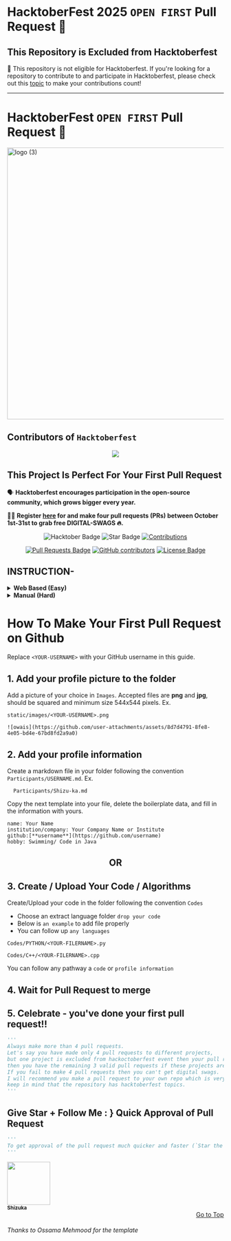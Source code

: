 <a name="scroll-to-top"></a>
# HacktoberFest 2025 `OPEN FIRST` Pull Request 🎉 

## This Repository is Excluded from Hacktoberfest

📢 This repository is not eligible for Hacktoberfest. If you're looking for a repository to contribute to and participate in Hacktoberfest, please check out this [topic](https://github.com/topics/hacktoberfest-accepted) to make your contributions count!

---

# HacktoberFest  `OPEN FIRST` Pull Request 🎉 

<img width="1201" height="631" alt="logo (3)" src="https://github.com/user-attachments/assets/8b327727-00eb-466f-bb07-63fbd98bcb77" />

## Contributors of `Hacktoberfest`

<div align="center">
  <!-- <a href="https://github.com/Shizu-ka/Hacktoberfest-2025/graphs/contributors">
    <img src="https://contrib.rocks/image?repo=Shizu-ka/Hacktoberfest-2025" />
  </a> -->
<a href="https://github.com/Shizu-ka/Hacktoberfest-2025/graphs/contributors">
  <img src="https://contrib.rocks/image?repo=Shizu-ka/Hacktoberfest-2025" />
</a>
</div>

## This Project Is Perfect For Your First Pull Request

🗣 **Hacktoberfest encourages participation in the open-source community, which grows bigger every year.**

📢📢 **Register [here](https://hacktoberfest.com/) for and make four pull requests (PRs) between October 1st-31st to grab free DIGITAL-SWAGS 🔥.**

<div align="center">

<img src="https://img.shields.io/badge/hacktoberfest--blueviolet" alt="Hacktober Badge"/>
 <img src="https://img.shields.io/static/v1?label=%F0%9F%8C%9F&message=If%20Useful&style=style=flat&color=BC4E99" alt="Star Badge"/>
 <a href="https://github.com/Shizu-ka" ><img src="https://img.shields.io/badge/Contributions-welcome-violet.svg?style=flat&logo=git" alt="Contributions" /></a>

<a href="https://github.com/Shizu-ka/Hacktoberfest-2024/pulls"><img src="https://img.shields.io/github/issues-pr/Shizu-ka/Hacktoberfest-2024" alt="Pull Requests Badge"/></a>
<a href="https://github.com/Shizu-ka/Hacktoberfest-2024/graphs/contributors"><img alt="GitHub contributors" src="https://img.shields.io/github/contributors/Shizu-ka/Hacktoberfest-2024?color=2b9348"></a>
<a href="https://github.com/Shizu-ka/Hacktoberfest-2024/blob/master/LICENSE"><img src="https://img.shields.io/github/license/Shizu-ka/Hacktoberfest-2024?color=2b9348" alt="License Badge"/></a>

</div>

## INSTRUCTION- 

<details>
<summary><b>Web Based (Easy)</b></summary>

https://github.com/user-attachments/assets/d00c7c8f-f55a-4108-9b7f-968cc3cda431

</details>

<details>
<summary><b>Manual (Hard)</b></summary>
 
- Fork this Repository using the button at the top on the right corner.
- Clone your forked repository to your PC ( git clone "url from clone option.)
- Create a new branch for your modifications (ie. `git branch new-user` and check it out `git checkout new-user` or simply do `git checkout -b new-user`)
- Add your profile image in `static/images/` ( use drag and drop option or upload by commands.)
- Add your profile data in `content/participant/`
- Add your files (`git add -A`), commit (`git commit -m "added myself"`), and push (`git push origin new-user`)
- Create a pull request.
- Star this repository.

</details>

# How To Make Your First Pull Request on Github

Replace `<YOUR-USERNAME>` with your GitHub username in this guide.

## 1. Add your profile picture to the folder

Add a picture of your choice in `Images`. Accepted files are **png** and **jpg**, should be squared and minimum size 544x544 pixels. Ex.

```
static/images/<YOUR-USERNAME>.png

![owais](https://github.com/user-attachments/assets/8d7d4791-8fe8-4e05-bd4e-67bd8fd2a9a0)
```


## 2. Add your profile information

Create a markdown file in your folder following the convention `Participants/USERNAME.md`. Ex.

```
  Participants/Shizu-ka.md
```



Copy the next template into your file, delete the boilerplate data, and fill in the information with yours.


```
name: Your Name
institution/company: Your Company Name or Institute
github:[**username**](https://github.com/username)
hobby: Swimming/ Code in Java
```


<div align="center">
<h2> OR </h2>
</div>

## 3. Create / Upload Your Code / Algorithms

Create/Upload your code in the folder following the convention `Codes`
- Choose an extract language folder `drop your code`
- Below is `an example` to add file properly
- You can follow up `any languages`
```
Codes/PYTHON/<YOUR-FILERNAME>.py
```
```
Codes/C++/<YOUR-FILERNAME>.cpp
```
You can follow any pathway a `code` or `profile information`

## 4. Wait for Pull Request to merge

## 5. Celebrate - you've done your first pull request!!

```py
'''
Always make more than 4 pull requests.
Let's say you have made only 4 pull requests to different projects,
but one project is excluded from hackoctoberfest event then your pull request will not be counted and 
then you have the remaining 3 valid pull requests if these projects are not excluded.
If you fail to make 4 pull requests then you can't get digital swags.
I will recommend you make a pull request to your own repo which is very very safe for you.
keep in mind that the repository has hacktoberfest topics.
'''
```

## Give Star + Follow Me : } Quick Approval of Pull Request

```py
'''
To get approval of the pull request much quicker and faster (`Star the repo and Follow Me`)🚀
'''
```

  <a href="https://github.com/Shizu-ka">
    <kbd>
      <img src="https://avatars3.githubusercontent.com/Shizu-ka?size=100" width="100px;" alt=""/>
    </kbd>
    <br />
    <sub><b>Shizuka</b></sub>
  </a>

<div align="right">
  <a href="#scroll-to-top" align="right">Go to Top</a>
</div>

<h6>Thanks to Ossama Mehmood for the template</h6>
